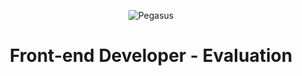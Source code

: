 
<p align="center">
  <img src="https://pbs.twimg.com/profile_images/682300231522881536/ggkA8Cfn_400x400.png" alt="Pegasus">
</p>

<h1 align="center">Front-end Developer - Evaluation</h1>
